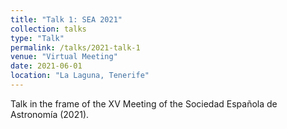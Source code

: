 ```yaml
---
title: "Talk 1: SEA 2021"
collection: talks
type: "Talk"
permalink: /talks/2021-talk-1
venue: "Virtual Meeting"
date: 2021-06-01
location: "La Laguna, Tenerife"
---
```


Talk in the frame of the XV Meeting of the Sociedad Española de Astronomía (2021).
